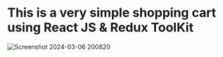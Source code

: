 <h1>This is a very simple shopping cart using React JS & Redux ToolKit</h1>

![Screenshot 2024-03-06 200820](https://github.com/dhinesh-mohan/Shopping-Cart/assets/122241723/a368344a-78eb-4a7c-9de5-0505dc74bc1d)
